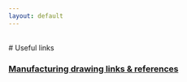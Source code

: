 ```yaml
---
layout: default
---
```


<br> 
# Useful links

### <a href=" hvleifsson.github.io/useful_links/useful_drw">Manufacturing drawing links & references</a>


















<br> 
 
<br> 
 
<br> 
 
<br> 
 
<br> 
 
<br> 
 
<br> 
 
<br> 
 
<br> 

<br> 
 
<br> 
 
<br> 
 
<br> 
 
<br> 
 
<br> 
 
<br> 
 
<br> 
 
<br> 
